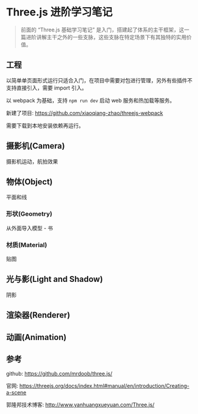 # Three.js 进阶学习笔记

> 前面的 “Three.js 基础学习笔记” 是入门，搭建起了体系的主干框架，这一篇进阶讲解主干之外的一些支脉，这些支脉在特定场景下有其独特的实用价值。

## 工程

以简单单页面形式运行只适合入门，在项目中需要对包进行管理，另外有些插件不支持直接引入，需要 import 引入。

以 webpack 为基础，支持 `npm run dev` 启动 web 服务和热加载等服务。

新建了项目: https://github.com/xiaoqiang-zhao/threejs-webpack

需要下载到本地安装依赖再运行。

## 摄影机(Camera)

摄影机运动，航拍效果

## 物体(Object)

平面和线

### 形状(Geometry)

从外面导入模型 - 书

### 材质(Material)

贴图

## 光与影(Light and Shadow)

阴影

## 渲染器(Renderer)

## 动画(Animation)

## 参考

github: https://github.com/mrdoob/three.js/

官网: https://threejs.org/docs/index.html#manual/en/introduction/Creating-a-scene

郭隆邦技术博客: http://www.yanhuangxueyuan.com/Three.js/
